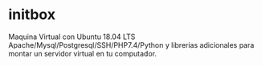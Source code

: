 # initbox
Maquina Virtual con Ubuntu 18.04 LTS Apache/Mysql/Postgresql/SSH/PHP7.4/Python y librerias adicionales para montar un servidor virtual en tu computador.
